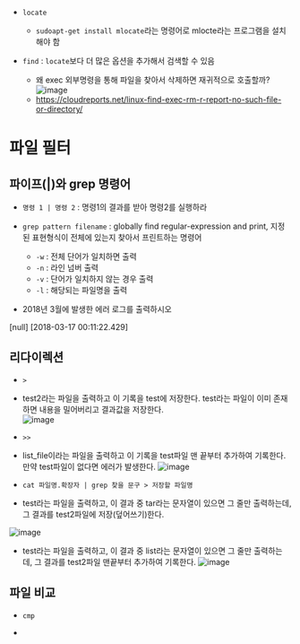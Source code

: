 



- `locate`

  - `sudoapt-get install mlocate`라는 명령어로 mlocte라는 프로그램을 설치해야 함
  
  
- `find` : `locate`보다 더 많은 옵션을 추가해서 검색할 수 있음
  
  - 왜 exec 외부명령을 통해 파일을 찾아서 삭제하면 재귀적으로 호출할까?
  ![image](https://user-images.githubusercontent.com/77392444/113079820-be040a80-9210-11eb-927c-2a9a074c34aa.png)
  - https://cloudreports.net/linux-find-exec-rm-r-report-no-such-file-or-directory/

# 파일 필터

## 파이프(|)와 grep 명령어

- `명령 1 | 명령 2` : 명령1의 결과를 받아 명령2를 실행하라

- `grep pattern filename` : globally find regular-expression and print, 지정된 표현형식이 전체에 있는지 찾아서 프린트하는 명령어
  - `-w` : 전체 단어가 일치하면 출력
  - `-n` : 라인 넘버 출력
  - `-v` : 단어가 일치하지 않는 경우 출력
  - `-l` : 해당되는 파일명을 출력

- 2018년 3월에 발생한 에러 로그를 출력하시오

[null] [2018-03-17 00:11:22.429] 


## 리다이렉션

- `>`


- test2라는 파일을 출력하고 이 기록을 test에 저장한다. test라는 파일이 이미 존재하면 내용을 밀어버리고 결과값을 저장한다.  
![image](https://user-images.githubusercontent.com/77392444/113253506-4ca38500-9300-11eb-9a3e-242ef7e9df9e.png)


- `>>`

- list_file이라는 파일을 출력하고 이 기록을 test파일 맨 끝부터 추가하여 기록한다. 만약 test파일이 없다면 에러가 발생한다.
![image](https://user-images.githubusercontent.com/77392444/113253700-92604d80-9300-11eb-9bd9-497258e28fb3.png)



- `cat 파일명.확장자 | grep 찾을 문구 > 저장할 파일명`

- test라는 파일을 출력하고, 이 결과 중 tar라는 문자열이 있으면 그 줄만 출력하는데, 그 결과를 test2파일에 저장(덮어쓰기)한다.

![image](https://user-images.githubusercontent.com/77392444/113255351-b1f87580-9302-11eb-93a4-f6ba11885fea.png)


- test라는 파일을 출력하고, 이 결과 중 list라는 문자열이 있으면 그 줄만 출력하는데, 그 결과를 test2파일 맨끝부터 추가하여 기록한다. 
![image](https://user-images.githubusercontent.com/77392444/113255376-bae94700-9302-11eb-80c2-79580cc22373.png)


## 파일 비교

- `cmp`

- 
